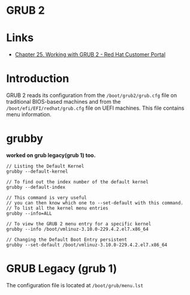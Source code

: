# GRUB 2

# Links

* [Chapter 25. Working with GRUB 2 - Red Hat Customer Portal](https://access.redhat.com/documentation/en-us/red_hat_enterprise_linux/7/html/system_administrators_guide/ch-working_with_the_grub_2_boot_loader)

# Introduction

GRUB 2 reads its configuration from the `/boot/grub2/grub.cfg` file on
traditional BIOS-based machines and from the `/boot/efi/EFI/redhat/grub.cfg`
file on UEFI machines. This file contains menu information. 

# grubby

**worked on grub legacy(grub 1) too.**

```
// Listing the Default Kernel
grubby --default-kernel			

// To find out the index number of the default kernel
grubby --default-index			

// This command is very useful 
// you can then know which one to --set-default with this command.
// To list all the kernel menu entries
grubby --info=ALL

// To view the GRUB 2 menu entry for a specific kernel
grubby --info /boot/vmlinuz-3.10.0-229.4.2.el7.x86_64

// Changing the Default Boot Entry persistent
grubby --set-default /boot/vmlinuz-3.10.0-229.4.2.el7.x86_64
```

# GRUB Legacy (grub 1)

The configuration file is located at `/boot/grub/menu.lst`




